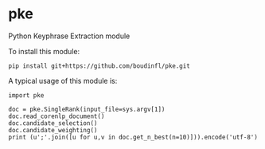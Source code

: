 # pke

Python Keyphrase Extraction module

To install this module:

    pip install git+https://github.com/boudinfl/pke.git

A typical usage of this module is:

    import pke

	doc = pke.SingleRank(input_file=sys.argv[1])
	doc.read_corenlp_document()
	doc.candidate_selection()
	doc.candidate_weighting()
	print (u';'.join([u for u,v in doc.get_n_best(n=10)])).encode('utf-8')


